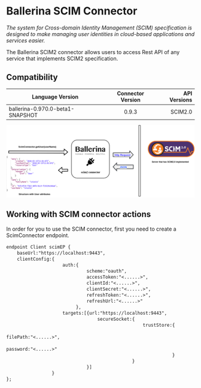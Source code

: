 # Ballerina SCIM Connector

*The system for Cross-domain Identity Management (SCIM) specification
 is designed to make managing user identities in cloud-based applications 
 and services easier.*

 
 The Ballerina SCIM2 connector allows users to access Rest API of any service that implements 
 SCIM2 specification.  
 
 
 ## Compatibility
 | Language Version        | Connector Version          | API Versions  |
 | ------------- |:-------------:| -----:|
 | ballerina-0.970.0-beta1-SNAPSHOT     | 0.9.3 | SCIM2.0 |
 
![alt text](SCIM2.png)

## Working with SCIM connector actions

In order for you to use the SCIM connector, first you need to create a ScimConnector 
endpoint.

```ballerina
endpoint Client scimEP {
    baseUrl:"https://localhost:9443",
    clientConfig:{
                     auth:{
                              scheme:"oauth",
                              accessToken:"<......>",
                              clientId:"<......>",
                              clientSecret:"<......>",
                              refreshToken:"<......>",
                              refreshUrl:"<......>"
                          },
                     targets:[{url:"https://localhost:9443",
                                  secureSocket:{
                                                   trustStore:{
                                                                  filePath:"<......>",
                                                                  password:"<......>"
                                                              }
                                               }
                              }]
                 }
};
```